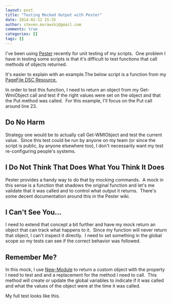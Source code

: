 ```yaml
---
layout: post
title: "Testing Mocked Output with Pester"
date: 2014-02-12 15:35
author: steven.murawski@gmail.com
comments: true
categories: []
tags: []
---
```



I've been using [Pester](https://github.com/pester/Pester) recently for unit testing of my scripts. &nbsp;One problem I have in testing some scripts is that it's difficult to test functions that call methods of objects returned.


It's easier to explain with an example.The below script is a function from my [PageFile DSC Resource.](https://github.com/PowerShellOrg/DSC)

 
   <script src="https://gist.github.com/smurawski/599ed82c89fb092d936a.js"></script>
 


In order to test this function, I need to return an object from my Get-WmiObject call and test if the right values were set on the object and that the Put method was called. &nbsp;For this example, I'll focus on the Put call around line 23.


## Do No Harm



Strategy one would be to actually call Get-WMIObject and test the current value. &nbsp;Since this test could be run by anyone on my team (or since the script is public, by anyone elsewhere too), I don't necessarily want my test re-configuring people's systems. &nbsp;


## I Do Not Think That Does What You Think It Does



Pester provides a handy way to do that by mocking commands. &nbsp;A mock in this sense is a function that shadows the original function and let's me validate that it was called and to control what output it returns. &nbsp;There's some decent documentation around this in the Pester wiki.


## I Can't See You...



I need to extend that concept a bit further and have my mock return an object that can track what happens to it. &nbsp;Since my function will never return that object, I can't inspect it directly. &nbsp;I need to set something in the global scope so my tests can see if the correct behavior was followed.

 
   <script src="https://gist.github.com/smurawski/ea3c8f20dfe54bb1c604.js"></script>
 


## Remember Me?



In this mock, I use [New-Module](http://technet.microsoft.com/library/e4d0486e-3235-441b-8d9b-4485985efd04(v=wps.630).aspx) to return a custom object with the property I need to test and and a replacement for the method I need to call. &nbsp;This method will create or update the global variables to indicate if it was called and what the values of the object were at the time it was called.


My full test looks like this.

 
   <script src="https://gist.github.com/smurawski/6de5a7f97e495d30301a.js"></script>
